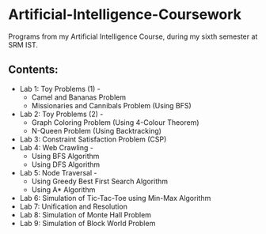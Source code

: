 # Artificial-Intelligence-Coursework
Programs from my Artificial Intelligence Course, during my sixth semester at SRM IST.

## Contents:
* Lab 1: Toy Problems (1) - 
    * Camel and Bananas Problem
    * Missionaries and Cannibals Problem (Using BFS)
* Lab 2: Toy Problems (2) - 
    * Graph Coloring Problem (Using 4-Colour Theorem)
    * N-Queen Problem (Using Backtracking)
* Lab 3: Constraint Satisfaction Problem (CSP)
* Lab 4: Web Crawling -
    * Using BFS Algorithm
    * Using DFS Algorithm
* Lab 5: Node Traversal - 
    * Using Greedy Best First Search Algorithm
    * Using A* Algorithm
 * Lab 6: Simulation of Tic-Tac-Toe using Min-Max Algorithm
 * Lab 7: Unification and Resolution
 * Lab 8: Simulation of Monte Hall Problem
 * Lab 9: Simulation of Block World Problem
